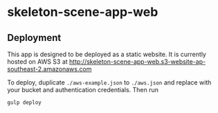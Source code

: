 # skeleton-scene-app-web

## Deployment

This app is designed to be deployed as a static website. It is currently hosted on AWS S3 at http://skeleton-scene-app-web.s3-website-ap-southeast-2.amazonaws.com

To deploy, duplicate `./aws-example.json` to `./aws.json` and replace with your bucket and authentication credentials. Then run

    gulp deploy
